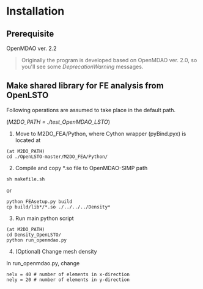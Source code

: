 # Installation 

## Prerequisite

OpenMDAO ver. 2.2
> Originally the program is developed based on OpenMDAO ver. 2.0, so you'll see some *DeprecationWarning* messages.

## Make shared library for FE analysis from OpenLSTO

Following operations are assumed to take place in the default path. 

(*M2DO_PATH = ./test_OpenMDAO_LSTO*)

1. Move to M2DO_FEA/Python, where Cython wrapper (pyBind.pyx) is located at

```
(at M2DO_PATH)
cd ./OpenLSTO-master/M2DO_FEA/Python/
```

2. Compile and copy *.so file to OpenMDAO-SIMP path

```
sh makefile.sh 
```
or 
```
python FEAsetup.py build
cp build/lib*/*.so ./../../../Density*
```

3. Run main python script

```
(at M2DO_PATH)
cd Density_OpenLSTO/
python run_openmdao.py
```

4. (Optional) Change mesh density

In run_openmdao.py, change 

```
nelx = 40 # number of elements in x-direction
nely = 20 # number of elements in y-direction
```


